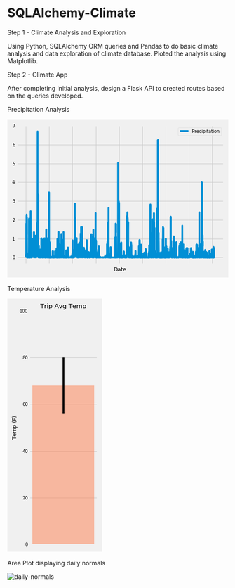 # SQLAlchemy-Climate

Step 1 - Climate Analysis and Exploration

Using Python, SQLAlchemy ORM queries and Pandas to do basic climate analysis and data exploration of climate database. Ploted the analysis using Matplotlib.

Step 2 - Climate App

After completing initial analysis, design a Flask API to created routes based on the queries developed.

Precipitation Analysis

![precipitation](Images/Precipitation.png)

Temperature Analysis

![temperature](Images/temperature.png)

Area Plot displaying daily normals

![daily-normals](Images/daily-normals.png)

